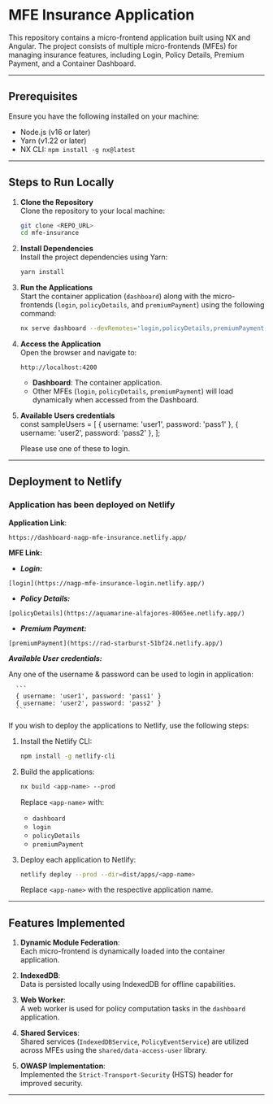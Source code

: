 # MFE Insurance Application

This repository contains a micro-frontend application built using NX and Angular. The project consists of multiple micro-frontends (MFEs) for managing insurance features, including Login, Policy Details, Premium Payment, and a Container Dashboard.

---

## Prerequisites

Ensure you have the following installed on your machine:
- Node.js (v16 or later)
- Yarn (v1.22 or later)
- NX CLI: `npm install -g nx@latest`

---

## Steps to Run Locally

1. **Clone the Repository**  
   Clone the repository to your local machine:
   ```bash
   git clone <REPO_URL>
   cd mfe-insurance
   ```

2. **Install Dependencies**  
   Install the project dependencies using Yarn:
   ```bash
   yarn install
   ```

3. **Run the Applications**  
   Start the container application (`dashboard`) along with the micro-frontends (`login`, `policyDetails`, and `premiumPayment`) using the following command:
   ```bash
   nx serve dashboard --devRemotes='login,policyDetails,premiumPayment'
   ```

4. **Access the Application**  
   Open the browser and navigate to:
   ```
   http://localhost:4200
   ```

   - **Dashboard**: The container application.
   - Other MFEs (`login`, `policyDetails`, `premiumPayment`) will load dynamically when accessed from the Dashboard.

5. **Available Users credentials**   
   const sampleUsers = [
      { username: 'user1', password: 'pass1' },
      { username: 'user2', password: 'pass2' },
    ];

    Please use one of these to login. 

---

## Deployment to Netlify

### Application has been deployed on Netlify

**Application Link**: 
```
https://dashboard-nagp-mfe-insurance.netlify.app/
```

**MFE Link:**
-	***Login:*** 
```
[login](https://nagp-mfe-insurance-login.netlify.app/)
```

-	***Policy Details:***
```
[policyDetails](https://aquamarine-alfajores-8065ee.netlify.app/)
```
-	***Premium Payment:***
```
[premiumPayment](https://rad-starburst-51bf24.netlify.app/)
```

***Available User credentials:***

Any one of the username & password can be used to login in application:

      ```
      { username: 'user1', password: 'pass1' }
      { username: 'user2', password: 'pass2' }
      ```


If you wish to deploy the applications to Netlify, use the following steps:

1. Install the Netlify CLI:
   ```bash
   npm install -g netlify-cli
   ```

2. Build the applications:
   ```bash
   nx build <app-name> --prod
   ```

   Replace `<app-name>` with:
   - `dashboard`
   - `login`
   - `policyDetails`
   - `premiumPayment`

3. Deploy each application to Netlify:
   ```bash
   netlify deploy --prod --dir=dist/apps/<app-name>
   ```

   Replace `<app-name>` with the respective application name.

---

## Features Implemented

1. **Dynamic Module Federation**:  
   Each micro-frontend is dynamically loaded into the container application.

2. **IndexedDB**:  
   Data is persisted locally using IndexedDB for offline capabilities.

3. **Web Worker**:  
   A web worker is used for policy computation tasks in the `dashboard` application.

4. **Shared Services**:  
   Shared services (`IndexedDBService`, `PolicyEventService`) are utilized across MFEs using the `shared/data-access-user` library.

5. **OWASP Implementation**:  
   Implemented the `Strict-Transport-Security` (HSTS) header for improved security.

---